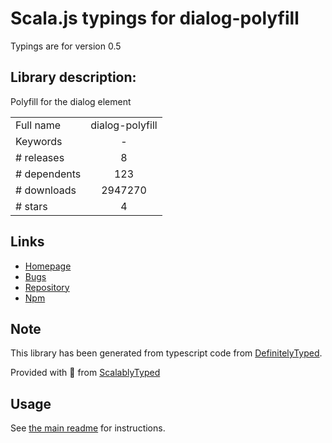
# Scala.js typings for dialog-polyfill

Typings are for version 0.5

## Library description:
Polyfill for the dialog element

|                    |                 |
| ------------------ | :-------------: |
| Full name          | dialog-polyfill |
| Keywords           | - |
| # releases         | 8 |
| # dependents       | 123 |
| # downloads        | 2947270 |
| # stars            | 4 |

## Links
- [Homepage](https://github.com/GoogleChrome/dialog-polyfill)
- [Bugs](https://github.com/GoogleChrome/dialog-polyfill/issues)
- [Repository](https://github.com/GoogleChrome/dialog-polyfill)
- [Npm](https://www.npmjs.com/package/dialog-polyfill)
    


## Note
This library has been generated from typescript code from [DefinitelyTyped](https://definitelytyped.org).

Provided with :purple_heart: from [ScalablyTyped](https://github.com/oyvindberg/ScalablyTyped)

## Usage
See [the main readme](../../readme.md) for instructions.


